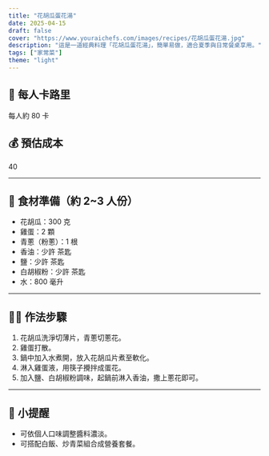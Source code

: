 ```yaml
---
title: "花胡瓜蛋花湯"
date: 2025-04-15
draft: false
cover: "https://www.youraichefs.com/images/recipes/花胡瓜蛋花湯.jpg"
description: "這是一道經典料理「花胡瓜蛋花湯」，簡單易做，適合夏季與日常餐桌享用。"
tags: ["家常菜"]
theme: "light"
---
```


## 🥄 每人卡路里  
每人約 80 卡

## 💰 預估成本  
40

---

## 🧾 食材準備（約 2~3 人份）

- 花胡瓜：300 克
- 雞蛋：2 顆
- 青蔥（粉蔥）：1 根
- 香油：少許 茶匙
- 鹽：少許 茶匙
- 白胡椒粉：少許 茶匙
- 水：800 毫升

---

## 👩‍🍳 作法步驟

1. 花胡瓜洗淨切薄片，青蔥切蔥花。
2. 雞蛋打散。
3. 鍋中加入水煮開，放入花胡瓜片煮至軟化。
4. 淋入雞蛋液，用筷子攪拌成蛋花。
5. 加入鹽、白胡椒粉調味，起鍋前淋入香油，撒上蔥花即可。

---

## 📝 小提醒

- 可依個人口味調整醬料濃淡。
- 可搭配白飯、炒青菜組合成營養套餐。
